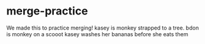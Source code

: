 # merge-practice

We made this to practice merging!
kasey is monkey strapped to a tree.
bdon is monkey on a scooot
kasey washes her bananas before she eats them